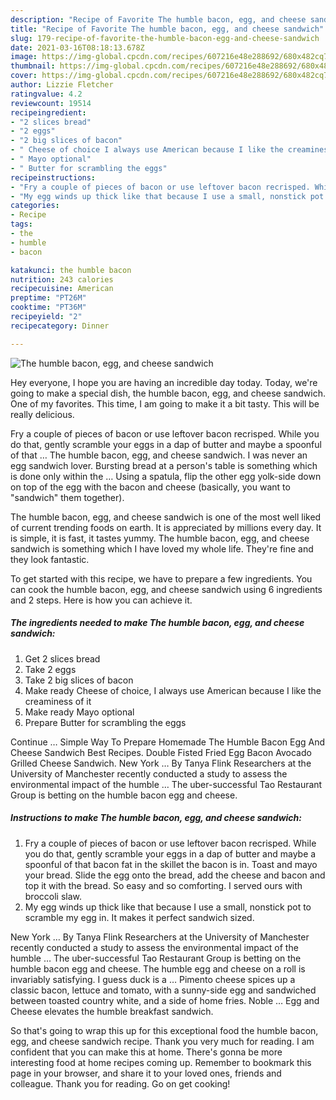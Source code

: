 ```yaml
---
description: "Recipe of Favorite The humble bacon, egg, and cheese sandwich"
title: "Recipe of Favorite The humble bacon, egg, and cheese sandwich"
slug: 179-recipe-of-favorite-the-humble-bacon-egg-and-cheese-sandwich
date: 2021-03-16T08:18:13.678Z
image: https://img-global.cpcdn.com/recipes/607216e48e288692/680x482cq70/the-humble-bacon-egg-and-cheese-sandwich-recipe-main-photo.jpg
thumbnail: https://img-global.cpcdn.com/recipes/607216e48e288692/680x482cq70/the-humble-bacon-egg-and-cheese-sandwich-recipe-main-photo.jpg
cover: https://img-global.cpcdn.com/recipes/607216e48e288692/680x482cq70/the-humble-bacon-egg-and-cheese-sandwich-recipe-main-photo.jpg
author: Lizzie Fletcher
ratingvalue: 4.2
reviewcount: 19514
recipeingredient:
- "2 slices bread"
- "2 eggs"
- "2 big slices of bacon"
- " Cheese of choice I always use American because I like the creaminess of it"
- " Mayo optional"
- " Butter for scrambling the eggs"
recipeinstructions:
- "Fry a couple of pieces of bacon or use leftover bacon recrisped. While you do that, gently scramble your eggs in a dap of butter and maybe a spoonful of that bacon fat in the skillet the bacon is in. Toast and mayo your bread. Slide the egg onto the bread, add the cheese and bacon and top it with the bread. So easy and so comforting. I served ours with broccoli slaw."
- "My egg winds up thick like that because I use a small, nonstick pot to scramble my egg in. It makes it perfect sandwich sized."
categories:
- Recipe
tags:
- the
- humble
- bacon

katakunci: the humble bacon 
nutrition: 243 calories
recipecuisine: American
preptime: "PT26M"
cooktime: "PT36M"
recipeyield: "2"
recipecategory: Dinner

---
```



![The humble bacon, egg, and cheese sandwich](https://img-global.cpcdn.com/recipes/607216e48e288692/680x482cq70/the-humble-bacon-egg-and-cheese-sandwich-recipe-main-photo.jpg)

Hey everyone, I hope you are having an incredible day today. Today, we're going to make a special dish, the humble bacon, egg, and cheese sandwich. One of my favorites. This time, I am going to make it a bit tasty. This will be really delicious.

Fry a couple of pieces of bacon or use leftover bacon recrisped. While you do that, gently scramble your eggs in a dap of butter and maybe a spoonful of that … The humble bacon, egg, and cheese sandwich. I was never an egg sandwich lover. Bursting bread at a person&#39;s table is something which is done only within the … Using a spatula, flip the other egg yolk-side down on top of the egg with the bacon and cheese (basically, you want to &#34;sandwich&#34; them together).

The humble bacon, egg, and cheese sandwich is one of the most well liked of current trending foods on earth. It is appreciated by millions every day. It is simple, it is fast, it tastes yummy. The humble bacon, egg, and cheese sandwich is something which I have loved my whole life. They're fine and they look fantastic.


To get started with this recipe, we have to prepare a few ingredients. You can cook the humble bacon, egg, and cheese sandwich using 6 ingredients and 2 steps. Here is how you can achieve it.

<!--inarticleads1-->

##### The ingredients needed to make The humble bacon, egg, and cheese sandwich:

1. Get 2 slices bread
1. Take 2 eggs
1. Take 2 big slices of bacon
1. Make ready  Cheese of choice, I always use American because I like the creaminess of it
1. Make ready  Mayo optional
1. Prepare  Butter for scrambling the eggs


Continue … Simple Way To Prepare Homemade The Humble Bacon Egg And Cheese Sandwich Best Recipes. Double Fisted Fried Egg Bacon Avocado Grilled Cheese Sandwich. New York … By Tanya Flink Researchers at the University of Manchester recently conducted a study to assess the environmental impact of the humble … The uber-successful Tao Restaurant Group is betting on the humble bacon egg and cheese. 

<!--inarticleads2-->

##### Instructions to make The humble bacon, egg, and cheese sandwich:

1. Fry a couple of pieces of bacon or use leftover bacon recrisped. While you do that, gently scramble your eggs in a dap of butter and maybe a spoonful of that bacon fat in the skillet the bacon is in. Toast and mayo your bread. Slide the egg onto the bread, add the cheese and bacon and top it with the bread. So easy and so comforting. I served ours with broccoli slaw.
1. My egg winds up thick like that because I use a small, nonstick pot to scramble my egg in. It makes it perfect sandwich sized.


New York … By Tanya Flink Researchers at the University of Manchester recently conducted a study to assess the environmental impact of the humble … The uber-successful Tao Restaurant Group is betting on the humble bacon egg and cheese. The humble egg and cheese on a roll is invariably satisfying. I guess duck is a … Pimento cheese spices up a classic bacon, lettuce and tomato, with a sunny-side egg and sandwiched between toasted country white, and a side of home fries. Noble … Egg and Cheese elevates the humble breakfast sandwich. 

So that's going to wrap this up for this exceptional food the humble bacon, egg, and cheese sandwich recipe. Thank you very much for reading. I am confident that you can make this at home. There's gonna be more interesting food at home recipes coming up. Remember to bookmark this page in your browser, and share it to your loved ones, friends and colleague. Thank you for reading. Go on get cooking!
